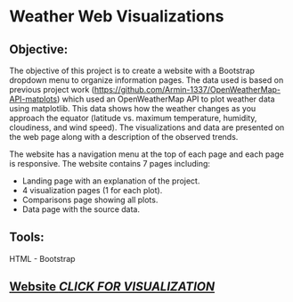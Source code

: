 # Weather Web Visualizations

## **Objective:**
The objective of this project is to create a website with a Bootstrap dropdown menu to organize information pages. The data used is based on previous project work (https://github.com/Armin-1337/OpenWeatherMap-API-matplots) which used an OpenWeatherMap API to plot weather data using matplotlib. This data shows how the weather changes as you approach the equator (latitude vs. maximum temperature, humidity, cloudiness, and wind speed). The visualizations and data are presented on the web page along with a description of the observed trends. 

The website has a navigation menu at the top of each page and each page is responsive. The website contains 7 pages including: 
* Landing page with an explanation of the project.
* 4 visualization pages (1 for each plot).
* Comparisons page showing all plots.
* Data page with the source data.

## **Tools:**
HTML - Bootstrap


## **[Website *CLICK FOR VISUALIZATION*](https://armin-1337.github.io/Weather-web-visualization)**